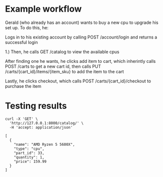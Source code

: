 # Example workflow
Gerald (who already has an account) wants to buy a new cpu to upgrade his set up. To do this, he:

Logs in to his existing account by calling POST /account/login and returns a successful login

1.) Then, he calls GET /catalog to view the available cpus

After finding one he wants, he clicks add item to cart, which inherintly calls POST /carts to get a new cart id, then calls PUT /carts/{cart_id}/items/{item_sku} to add the item to the cart

Lastly, he clicks checkout, which calls POST /carts/{cart_id}/checkout to purchase the item

# Testing results

```curl
curl -X 'GET' \
  'http://127.0.0.1:8000/catalog/' \
  -H 'accept: application/json'
```

```
[
  {
    "name": "AMD Ryzen 5 5600X",
    "type": "cpu",
    "part_id": 33,
    "quantity": 1,
    "price": 159.99
  }
]
```

